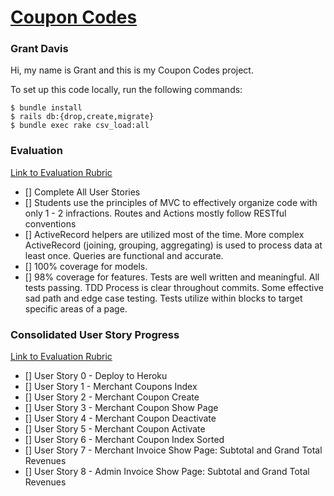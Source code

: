 # [Coupon Codes](http://www.google.com)
### Grant Davis

Hi, my name is Grant and this is my Coupon Codes project.

To set up this code locally, run the following commands:

```
$ bundle install
$ rails db:{drop,create,migrate}
$ bundle exec rake csv_load:all
```

### Evaluation

[Link to Evaluation Rubric](https://backend.turing.edu/module2/projects/coupon_codes/evaluation)

- [] Complete All User Stories
- [] Students use the principles of MVC to effectively organize code with only 1 - 2 infractions. Routes and Actions mostly follow RESTful conventions
- [] ActiveRecord helpers are utilized most of the time. More complex ActiveRecord (joining, grouping, aggregating) is used to process data at least once. Queries are functional and accurate.
- [] 100% coverage for models. 
- [] 98% coverage for features. Tests are well written and meaningful. All tests passing. TDD Process is clear throughout commits. Some effective sad path and edge case testing. Tests utilize within blocks to target specific areas of a page.

### Consolidated User Story Progress

[Link to Evaluation Rubric](https://backend.turing.edu/module2/projects/coupon_codes/#user-stories)


- [] User Story 0 - Deploy to Heroku
- [] User Story 1 - Merchant Coupons Index
- [] User Story 2 - Merchant Coupon Create
- [] User Story 3 - Merchant Coupon Show Page
- [] User Story 4 - Merchant Coupon Deactivate
- [] User Story 5 - Merchant Coupon Activate
- [] User Story 6 - Merchant Coupon Index Sorted
- [] User Story 7 - Merchant Invoice Show Page: Subtotal and Grand Total Revenues 
- [] User Story 8 - Admin Invoice Show Page: Subtotal and Grand Total Revenues